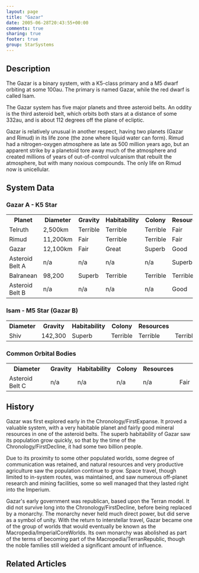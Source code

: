 ```yaml
---
layout: page
title: "Gazar"
date: 2005-06-28T20:43:55+00:00
comments: true
sharing: true
footer: true
group: StarSystems
---
```




## Description

The Gazar is a binary system, with a K5-class primary and a M5 dwarf orbiting at some 100au.  The primary is named Gazar, while the red dwarf is called Isam.

The Gazar system has five major planets and three asteroid belts.  An oddity is the third asteroid belt, which orbits both stars at a distance of some 332au, and is about 112 degrees off the plane of ecliptic.

Gazar is relatively unusual in another respect, having two planets (Gazar and Rimud) in its life zone (the zone where liquid water can form).  Rimud had a nitrogen-oxygen atmosphere as late as 500 million years ago, but an apparent strike by a planetoid tore away much of the atmosphere and created millions of years of out-of-control vulcanism that rebuilt the atmosphere, but with many noxious compounds.  The only life on Rimud now is unicellular.

## System Data

### Gazar A - K5 Star

<table class='table'><tr>
</tr>
<tr>
  <th>Planet</th>
  <th>Diameter</th>
  <th>Gravity</th>
  <th>Habitability</th>
  <th>Colony</th>
  <th>Resources</th>
</tr>
<tr>
  <td>Telruth</td>
  <td>2,500km</td>
  <td>Terrible</td>
  <td>Terrible</td>
  <td>Terrible</td>
  <td>Fair</td>
</tr>
<tr>
  <td>Rimud</td>
  <td>11,200km</td>
  <td>Fair</td>
  <td>Terrible</td>
  <td>Terrible</td>
  <td>Fair</td>
</tr>
<tr>
  <td>Gazar</td>
  <td>12,100km</td>
  <td>Fair</td>
  <td>Great</td>
  <td>Superb</td>
  <td>Good</td>
</tr>
<tr>
  <td>Asteroid Belt A</td>
  <td>n/a</td>
  <td>n/a</td>
  <td>n/a</td>
  <td>n/a</td>
  <td>Superb</td>
</tr>
<tr>
  <td>Balranean</td>
  <td>98,200</td>
  <td>Superb</td>
  <td>Terrible</td>
  <td>Terrible</td>
  <td>Terrible</td>
</tr>
<tr>
  <td>Asteroid Belt B</td>
  <td>n/a</td>
  <td>n/a</td>
  <td>n/a</td>
  <td>n/a</td>
  <td>Good</td>
</tr>
</table>

### Isam - M5 Star (Gazar B)

<table class='table'><tr>
  <th>Diameter</th>
  <th>Gravity</th>
  <th>Habitability</th>
  <th>Colony</th>
  <th>Resources</th>
</tr>
<tr>
  <td>Shiv</td>
  <td>142,300</td>
  <td>Superb</td>
  <td>Terrible</td>
  <td>Terrible</td>
  <td>Terrible</td>
</tr>
</table>

### Common Orbital Bodies

<table class='table'><tr>
  <th>Diameter</th>
  <th>Gravity</th>
  <th>Habitability</th>
  <th>Colony</th>
  <th>Resources</th>
</tr>
<tr>
  <td>Asteroid Belt C</td>
  <td>n/a</td>
  <td>n/a</td>
  <td>n/a</td>
  <td>n/a</td>
  <td>Fair</td>
</tr>
</table>

## History

Gazar was first explored early in the Chronology/FirstExpanse.  It proved a valuable system, with a very habitable planet and fairly good mineral resources in one of the asteroid belts.  The superb habitability of Gazar saw its population grow quickly, so that by the time of the Chronology/FirstDecline, it had some two billion people.

Due to its proximity to some other populated worlds, some degree of communication was retained, and natural resources and very productive agriculture saw the population continue to grow.  Space travel, though limited to in-system routes, was maintained, and saw numerous off-planet research and mining facilities, some so well managed that they lasted right into the Imperium.

Gazar's early government was republican, based upon the Terran model.  It did not survive long into the Chronology/FirstDecline, before being replaced by a monarchy.  The monarchy never held much direct power, but did serve as a symbol of unity.  With the return to interstellar travel, Gazar became one of the group of worlds that would eventually be known as the Macropedia/ImperialCoreWorlds.  Its own monarchy was abolished as part of the terms of becoming part of the Macropedia/TerranRepublic, though the noble families still wielded a significant amount of influence.

## Related Articles
